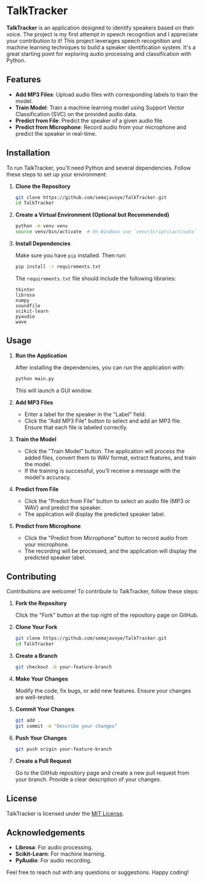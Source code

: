 # TalkTracker

**TalkTracker** is an application designed to identify speakers based on their voice. The project is my first attempt in speech recognition and I appreciate your contribution to it! This project leverages speech recognition and machine learning techniques to build a speaker identification system. It's a great starting point for exploring audio processing and classification with Python.

## Features

-   **Add MP3 Files**: Upload audio files with corresponding labels to train the model.
-   **Train Model**: Train a machine learning model using Support Vector Classification (SVC) on the provided audio data.
-   **Predict from File**: Predict the speaker of a given audio file.
-   **Predict from Microphone**: Record audio from your microphone and predict the speaker in real-time.

## Installation

To run TalkTracker, you'll need Python and several dependencies. Follow these steps to set up your environment:

1. **Clone the Repository**

    ```bash
    git clone https://github.com/semajavoye/TalkTracker.git
    cd TalkTracker
    ```

2. **Create a Virtual Environment (Optional but Recommended)**

    ```bash
    python -m venv venv
    source venv/bin/activate  # On Windows use `venv\Scripts\activate`
    ```

3. **Install Dependencies**

    Make sure you have `pip` installed. Then run:

    ```bash
    pip install -r requirements.txt
    ```

    The `requirements.txt` file should include the following libraries:

    ```
    tkinter
    librosa
    numpy
    soundfile
    scikit-learn
    pyaudio
    wave
    ```

## Usage

1. **Run the Application**

    After installing the dependencies, you can run the application with:

    ```bash
    python main.py
    ```

    This will launch a GUI window.

2. **Add MP3 Files**

    - Enter a label for the speaker in the "Label" field.
    - Click the "Add MP3 File" button to select and add an MP3 file. Ensure that each file is labeled correctly.

3. **Train the Model**

    - Click the "Train Model" button. The application will process the added files, convert them to WAV format, extract features, and train the model.
    - If the training is successful, you'll receive a message with the model's accuracy.

4. **Predict from File**

    - Click the "Predict from File" button to select an audio file (MP3 or WAV) and predict the speaker.
    - The application will display the predicted speaker label.

5. **Predict from Microphone**

    - Click the "Predict from Microphone" button to record audio from your microphone.
    - The recording will be processed, and the application will display the predicted speaker label.

## Contributing

Contributions are welcome! To contribute to TalkTracker, follow these steps:

1. **Fork the Repository**

    Click the "Fork" button at the top right of the repository page on GitHub.

2. **Clone Your Fork**

    ```bash
    git clone https://github.com/semajavoye/TalkTracker.git
    cd TalkTracker
    ```

3. **Create a Branch**

    ```bash
    git checkout -b your-feature-branch
    ```

4. **Make Your Changes**

    Modify the code, fix bugs, or add new features. Ensure your changes are well-tested.

5. **Commit Your Changes**

    ```bash
    git add .
    git commit -m "Describe your changes"
    ```

6. **Push Your Changes**

    ```bash
    git push origin your-feature-branch
    ```

7. **Create a Pull Request**

    Go to the GitHub repository page and create a new pull request from your branch. Provide a clear description of your changes.

## License

TalkTracker is licensed under the [MIT License](LICENSE).

## Acknowledgements

-   **Librosa**: For audio processing.
-   **Scikit-Learn**: For machine learning.
-   **PyAudio**: For audio recording.

Feel free to reach out with any questions or suggestions. Happy coding!
